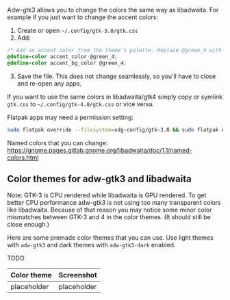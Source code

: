 Adw-gtk3 allows you to change the colors the same way as libadwaita. For example if you just want to change the accent colors:

1. Create or open `~/.config/gtk-3.0/gtk.css`
2. Add:
```css
/* Add an accent color from the theme's palette. Replace @green_4 with any hex color value, or select a color from _palette.scss */
@define-color accent_color @green_4;
@define-color accent_bg_color @green_4;
```
3. Save the file. This does not change seamlessly, so you'll have to close and re-open any apps.

If you want to use the same colors in libadwaita/gtk4 simply copy or symlink `gtk.css` to `~/.config/gtk-4.0/gtk.css` or vice versa.

Flatpak apps may need a permission setting:
```bash
sudo flatpak override --filesystem=xdg-config/gtk-3.0 && sudo flatpak override --filesystem=xdg-config/gtk-4.0
```

Named colors that you can change: https://gnome.pages.gitlab.gnome.org/libadwaita/doc/1.1/named-colors.html

## Color themes for adw-gtk3 and libadwaita

Note: GTK-3 is CPU rendered while libadwaita is GPU rendered. To get better CPU performance adw-gtk3 is not using too many transparent colors like libadwaita. Because of that reason you may notice some minor color mismatches between GTK-3 and 4 in the color themes. (It should still be close enough.)

Here are some premade color themes that you can use. Use light themes with `adw-gtk3` and dark themes with `adw-gtk3-dark` enabled.

TODO

| Color theme | Screenshot |
|:------------|:-----------|
| placeholder | placeholder |
